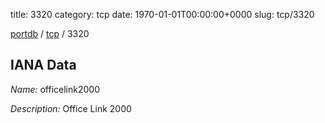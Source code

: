 title: 3320
category: tcp
date: 1970-01-01T00:00:00+0000
slug: tcp/3320

[portdb](/) / [tcp](/category/tcp.html) / 3320


## IANA Data

_Name:_ officelink2000

_Description:_ Office Link 2000

